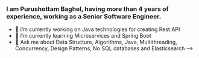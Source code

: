 ### I am Purushottam Baghel, having more than 4 years of experience, working as a Senior Software Engineer. 
- 🔭 I’m currently working on Java technologies for creating Rest API
- 🌱 I’m currently learning Microservices and Spring Boot
- 💬 Ask me about Data Structure, Algorithms, Java, Multithreading, Concurrency, Design Patterns, No SQL databases and Elasticsearch
-->
